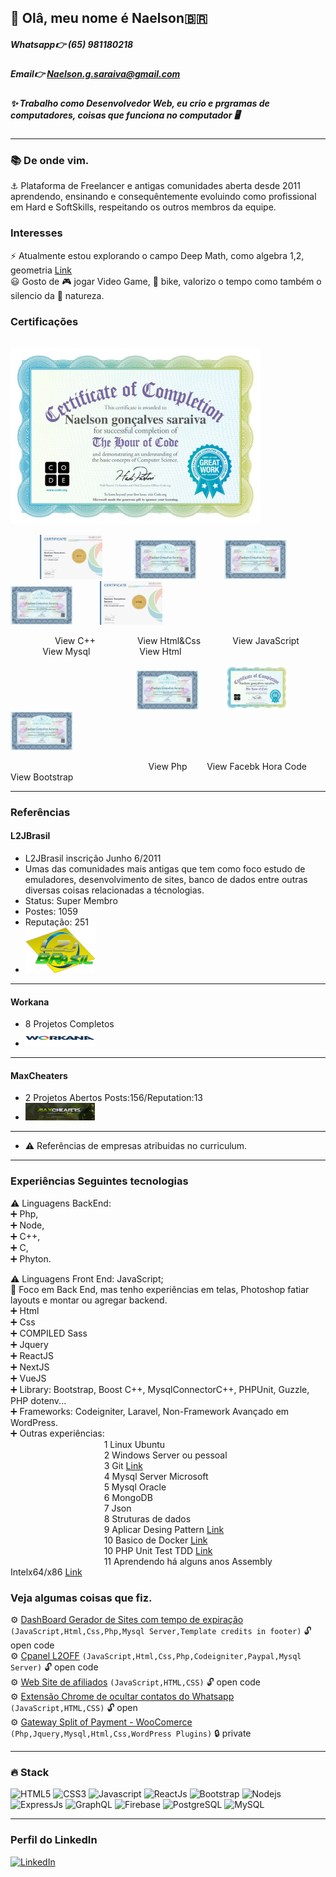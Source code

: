 ## 👋 Olâ, meu nome é Naelson🇧🇷 
##### Whatsapp👉 (65) 981180218
##### Email👉 Naelson.g.saraiva@gmail.com

##### ✨ Trabalho como Desenvolvedor Web, eu crio e prgramas de computadores, coisas que funciona no computador 🖥️
---
### 📚 De onde vim.<br>
⚓ Plataforma de Freelancer e antigas comunidades aberta desde 2011 aprendendo, ensinando e consequêntemente evoluindo como profissional em Hard e SoftSkills, respeitando os outros membros da equipe.<br>

### Interesses
⚡ Atualmente estou explorando o campo Deep Math, como algebra 1,2, geometria [Link](https://github.com/devnaelson/math)<br>
😃 Gosto de 🎮 jogar Video Game, 🚴 bike, valorizo o tempo como também o silencio da 🌱 natureza.<br>

### Certificações 

&nbsp;&nbsp;&nbsp;&nbsp;&nbsp;&nbsp;&nbsp;&nbsp;&nbsp;&nbsp;&nbsp;&nbsp;&nbsp;&nbsp;&nbsp;&nbsp;&nbsp;&nbsp;&nbsp;&nbsp;&nbsp;&nbsp;&nbsp;&nbsp;&nbsp;&nbsp;&nbsp;&nbsp;&nbsp;&nbsp;&nbsp;&nbsp;&nbsp;&nbsp;&nbsp;&nbsp;&nbsp;&nbsp;&nbsp;&nbsp;&nbsp;&nbsp;&nbsp;&nbsp;&nbsp;&nbsp;&nbsp;<img src="./image/certificate-logica.jpg" alt="drawing" width="400"/><br>

&nbsp;&nbsp;&nbsp;&nbsp;&nbsp;&nbsp;&nbsp;&nbsp;&nbsp;&nbsp;&nbsp;
<img src="./image/certificate-c++.jpg" alt="drawing" width="100"/>
&nbsp;&nbsp;&nbsp;&nbsp;&nbsp;&nbsp;&nbsp;&nbsp;&nbsp;&nbsp;&nbsp;
<img src="./image/certificado_3748.jpg" alt="drawing" width="100"/>
&nbsp;&nbsp;&nbsp;&nbsp;&nbsp;&nbsp;&nbsp;&nbsp;&nbsp;
<img src="./image/certificado_3825.jpg" alt="drawing" width="100"/>
&nbsp;&nbsp;&nbsp;&nbsp;&nbsp;&nbsp;&nbsp;&nbsp;&nbsp;
<img src="./image/certificado_6066.jpg" alt="drawing" width="100"/>
&nbsp;&nbsp;&nbsp;&nbsp;&nbsp;&nbsp;&nbsp;&nbsp;&nbsp;
<img src="./image/certificate-html.jpg" alt="drawing" width="100"/>

&nbsp;&nbsp;&nbsp;&nbsp;&nbsp;&nbsp;&nbsp;&nbsp;&nbsp;&nbsp;&nbsp;&nbsp;&nbsp;&nbsp;&nbsp;&nbsp;&nbsp; View C++ 
&nbsp;&nbsp;&nbsp;&nbsp;&nbsp;&nbsp;&nbsp;&nbsp;&nbsp;&nbsp;&nbsp;&nbsp;&nbsp;&nbsp;&nbsp; View Html&Css
&nbsp;&nbsp;&nbsp;&nbsp;&nbsp;&nbsp;&nbsp;&nbsp;&nbsp;&nbsp;&nbsp; View JavaScript
&nbsp;&nbsp;&nbsp;&nbsp;&nbsp;&nbsp;&nbsp;&nbsp;&nbsp;&nbsp;&nbsp;&nbsp; View Mysql
&nbsp;&nbsp;&nbsp;&nbsp;&nbsp;&nbsp;&nbsp;&nbsp;&nbsp;&nbsp;&nbsp;&nbsp;&nbsp;&nbsp;&nbsp;&nbsp;&nbsp;&nbsp; View Html

&nbsp;&nbsp;&nbsp;&nbsp;&nbsp;&nbsp;&nbsp;&nbsp;&nbsp;&nbsp;&nbsp;&nbsp;&nbsp;&nbsp;&nbsp;&nbsp;&nbsp;&nbsp;&nbsp;&nbsp;&nbsp;&nbsp;&nbsp;&nbsp;&nbsp;&nbsp;&nbsp;&nbsp;&nbsp;&nbsp;&nbsp;&nbsp;&nbsp;&nbsp;&nbsp;&nbsp;&nbsp;&nbsp;&nbsp;&nbsp;&nbsp;&nbsp;&nbsp;&nbsp;&nbsp;&nbsp;&nbsp;&nbsp;&nbsp;&nbsp;&nbsp;<img src="./image/certificado_3747.jpg" alt="drawing" width="100"/>
&nbsp;&nbsp;&nbsp;&nbsp;&nbsp;&nbsp;&nbsp;&nbsp;&nbsp;
<img src="./image/certificate-logica.jpg" alt="drawing" width="100"/>
&nbsp;&nbsp;&nbsp;&nbsp;&nbsp;&nbsp;&nbsp;&nbsp;&nbsp;
<img src="./image/certificado_6067.jpg" alt="drawing" width="100"/>

&nbsp;&nbsp;&nbsp;&nbsp;&nbsp;&nbsp;&nbsp;&nbsp;&nbsp;&nbsp;&nbsp;&nbsp;&nbsp;&nbsp;&nbsp;&nbsp;&nbsp;&nbsp;&nbsp;&nbsp;&nbsp;&nbsp;&nbsp;&nbsp;&nbsp;&nbsp;&nbsp;&nbsp;&nbsp;&nbsp;&nbsp;&nbsp;&nbsp;&nbsp;&nbsp;&nbsp;&nbsp;&nbsp;&nbsp;&nbsp;&nbsp;&nbsp;&nbsp;&nbsp;&nbsp;&nbsp;&nbsp;&nbsp;&nbsp;&nbsp;&nbsp;&nbsp;&nbsp;&nbsp;&nbsp; View Php
&nbsp;&nbsp;&nbsp;&nbsp;&nbsp;&nbsp; View Facebk Hora Code
&nbsp;&nbsp; View Bootstrap


-----
### Referências<br>
#### L2JBrasil

- L2JBrasil inscrição Junho 6/2011
- Umas das comunidades mais antigas que tem como foco estudo de emuladores, desenvolvimento de sites, banco de dados entre outras diversas coisas relacionadas a técnologias.
- Status: Super Membro 
- Postes: 1059
- Reputação: 251
- [![Veiew - Perfil](./image/jb.png)](https://www.workana.com/freelancer/3d5b284ed454af818e8aa91affd21945)
---
#### Workana
- 8 Projetos Completos
- [![Veiew - Perfil](./image/workana.jpg)](https://www.workana.com/freelancer/3d5b284ed454af818e8aa91affd21945)
---
#### MaxCheaters
- 2 Projetos Abertos Posts:156/Reputation:13
- [![Veiew - Perfil](./image/maxcheaters.jpg)](https://www.workana.com/freelancer/3d5b284ed454af818e8aa91affd21945)
---

- ⚠️ Referências de empresas atribuidas no curriculum.<br>

---

### Experiências Seguintes tecnologias<br>

  ⚠️ Linguagens BackEnd:<br>
 ➕ Php,<br>
 ➕ Node,<br>
 ➕ C++,<br>
 ➕ C,<br>
 ➕ Phyton.<br>

 ⚠️ Linguagens Front End: JavaScript;<br>
 💬 Foco em Back End, mas tenho experiências em telas, Photoshop fatiar layouts e montar ou agregar backend.<br>
 ➕ Html<br>
 ➕ Css<br>
 ➕ COMPILED Sass<br>
 ➕ Jquery<br>
 ➕ ReactJS<br>
 ➕ NextJS<br>
 ➕ VueJS<br>
 ➕ Library: Bootstrap, Boost C++, MysqlConnectorC++, PHPUnit, Guzzle, PHP dotenv...<br>
 ➕ Frameworks: Codeigniter, Laravel, Non-Framework Avançado em WordPress. <br>
 ➕ Outras experiências:<br> 
&nbsp;&nbsp;&nbsp;&nbsp;&nbsp;&nbsp;&nbsp;&nbsp;&nbsp;&nbsp;&nbsp;&nbsp;&nbsp;&nbsp;&nbsp;&nbsp;&nbsp;&nbsp;&nbsp;&nbsp;&nbsp;&nbsp;&nbsp;&nbsp;&nbsp;&nbsp;&nbsp;&nbsp;&nbsp;&nbsp;&nbsp;&nbsp;&nbsp;&nbsp;&nbsp;&nbsp;&nbsp;&nbsp;1 Linux Ubuntu<br>
&nbsp;&nbsp;&nbsp;&nbsp;&nbsp;&nbsp;&nbsp;&nbsp;&nbsp;&nbsp;&nbsp;&nbsp;&nbsp;&nbsp;&nbsp;&nbsp;&nbsp;&nbsp;&nbsp;&nbsp;&nbsp;&nbsp;&nbsp;&nbsp;&nbsp;&nbsp;&nbsp;&nbsp;&nbsp;&nbsp;&nbsp;&nbsp;&nbsp;&nbsp;&nbsp;&nbsp;&nbsp;&nbsp;2 Windows Server ou pessoal<br>
&nbsp;&nbsp;&nbsp;&nbsp;&nbsp;&nbsp;&nbsp;&nbsp;&nbsp;&nbsp;&nbsp;&nbsp;&nbsp;&nbsp;&nbsp;&nbsp;&nbsp;&nbsp;&nbsp;&nbsp;&nbsp;&nbsp;&nbsp;&nbsp;&nbsp;&nbsp;&nbsp;&nbsp;&nbsp;&nbsp;&nbsp;&nbsp;&nbsp;&nbsp;&nbsp;&nbsp;&nbsp;&nbsp;3 Git [Link](https://github.com/devnaelson/git)<br>
&nbsp;&nbsp;&nbsp;&nbsp;&nbsp;&nbsp;&nbsp;&nbsp;&nbsp;&nbsp;&nbsp;&nbsp;&nbsp;&nbsp;&nbsp;&nbsp;&nbsp;&nbsp;&nbsp;&nbsp;&nbsp;&nbsp;&nbsp;&nbsp;&nbsp;&nbsp;&nbsp;&nbsp;&nbsp;&nbsp;&nbsp;&nbsp;&nbsp;&nbsp;&nbsp;&nbsp;&nbsp;&nbsp;4 Mysql Server Microsoft<br>
&nbsp;&nbsp;&nbsp;&nbsp;&nbsp;&nbsp;&nbsp;&nbsp;&nbsp;&nbsp;&nbsp;&nbsp;&nbsp;&nbsp;&nbsp;&nbsp;&nbsp;&nbsp;&nbsp;&nbsp;&nbsp;&nbsp;&nbsp;&nbsp;&nbsp;&nbsp;&nbsp;&nbsp;&nbsp;&nbsp;&nbsp;&nbsp;&nbsp;&nbsp;&nbsp;&nbsp;&nbsp;&nbsp;5 Mysql Oracle<br>
&nbsp;&nbsp;&nbsp;&nbsp;&nbsp;&nbsp;&nbsp;&nbsp;&nbsp;&nbsp;&nbsp;&nbsp;&nbsp;&nbsp;&nbsp;&nbsp;&nbsp;&nbsp;&nbsp;&nbsp;&nbsp;&nbsp;&nbsp;&nbsp;&nbsp;&nbsp;&nbsp;&nbsp;&nbsp;&nbsp;&nbsp;&nbsp;&nbsp;&nbsp;&nbsp;&nbsp;&nbsp;&nbsp;6 MongoDB<br>
&nbsp;&nbsp;&nbsp;&nbsp;&nbsp;&nbsp;&nbsp;&nbsp;&nbsp;&nbsp;&nbsp;&nbsp;&nbsp;&nbsp;&nbsp;&nbsp;&nbsp;&nbsp;&nbsp;&nbsp;&nbsp;&nbsp;&nbsp;&nbsp;&nbsp;&nbsp;&nbsp;&nbsp;&nbsp;&nbsp;&nbsp;&nbsp;&nbsp;&nbsp;&nbsp;&nbsp;&nbsp;&nbsp;7 Json<br>
&nbsp;&nbsp;&nbsp;&nbsp;&nbsp;&nbsp;&nbsp;&nbsp;&nbsp;&nbsp;&nbsp;&nbsp;&nbsp;&nbsp;&nbsp;&nbsp;&nbsp;&nbsp;&nbsp;&nbsp;&nbsp;&nbsp;&nbsp;&nbsp;&nbsp;&nbsp;&nbsp;&nbsp;&nbsp;&nbsp;&nbsp;&nbsp;&nbsp;&nbsp;&nbsp;&nbsp;&nbsp;&nbsp;8 Struturas de dados<br>
&nbsp;&nbsp;&nbsp;&nbsp;&nbsp;&nbsp;&nbsp;&nbsp;&nbsp;&nbsp;&nbsp;&nbsp;&nbsp;&nbsp;&nbsp;&nbsp;&nbsp;&nbsp;&nbsp;&nbsp;&nbsp;&nbsp;&nbsp;&nbsp;&nbsp;&nbsp;&nbsp;&nbsp;&nbsp;&nbsp;&nbsp;&nbsp;&nbsp;&nbsp;&nbsp;&nbsp;&nbsp;&nbsp;9 Aplicar Desing Pattern [Link](https://github.com/devnaelson/design-pattarens-php)<br>
&nbsp;&nbsp;&nbsp;&nbsp;&nbsp;&nbsp;&nbsp;&nbsp;&nbsp;&nbsp;&nbsp;&nbsp;&nbsp;&nbsp;&nbsp;&nbsp;&nbsp;&nbsp;&nbsp;&nbsp;&nbsp;&nbsp;&nbsp;&nbsp;&nbsp;&nbsp;&nbsp;&nbsp;&nbsp;&nbsp;&nbsp;&nbsp;&nbsp;&nbsp;&nbsp;&nbsp;&nbsp;&nbsp;10 Basico de Docker [Link](https://github.com/devnaelson/docker-devna)<br>
&nbsp;&nbsp;&nbsp;&nbsp;&nbsp;&nbsp;&nbsp;&nbsp;&nbsp;&nbsp;&nbsp;&nbsp;&nbsp;&nbsp;&nbsp;&nbsp;&nbsp;&nbsp;&nbsp;&nbsp;&nbsp;&nbsp;&nbsp;&nbsp;&nbsp;&nbsp;&nbsp;&nbsp;&nbsp;&nbsp;&nbsp;&nbsp;&nbsp;&nbsp;&nbsp;&nbsp;&nbsp;&nbsp;10 PHP Unit Test TDD [Link](https://github.com/devnaelson/phpunit)<br>
&nbsp;&nbsp;&nbsp;&nbsp;&nbsp;&nbsp;&nbsp;&nbsp;&nbsp;&nbsp;&nbsp;&nbsp;&nbsp;&nbsp;&nbsp;&nbsp;&nbsp;&nbsp;&nbsp;&nbsp;&nbsp;&nbsp;&nbsp;&nbsp;&nbsp;&nbsp;&nbsp;&nbsp;&nbsp;&nbsp;&nbsp;&nbsp;&nbsp;&nbsp;&nbsp;&nbsp;&nbsp;&nbsp;11 Aprendendo há alguns anos Assembly Intelx64/x86 [Link](https://github.com/devnaelson/assembly)<br>

### Veja algumas coisas que fiz.

 ⚙️ [DashBoard Gerador de Sites com tempo de expiração](https://github.com/devnaelson/devnaelson/blob/main/projects/l2off-dashboard/view.md)  ```(JavaScript,Html,Css,Php,Mysql Server,Template credits in footer)``` 🔓 open code<br>
 ⚙️ [Cpanel L2OFF](https://github.com/devnaelson/devnaelson/blob/main/projects/l2off-cpanel/view.md)  ```(JavaScript,Html,Css,Php,Codeigniter,Paypal,Mysql Server)``` 🔓 open code<br>
 ⚙️ [Web Site de afiliados](https://github.com/devnaelson/devnaelson/blob/main/projects/card-affiliate/view.md)  ```(JavaScript,HTML,CSS)``` 🔓 open code<br>
 ⚙️ [Extensão Chrome de ocultar contatos do Whatsapp](https://github.com/devnaelson/devnaelson/blob/main/projects/hide-whatsapp/view.md) ```(JavaScript,HTML,CSS)``` 🔓 open <br>
 ⚙️ [Gateway Split of Payment - WooComerce](#) ```(Php,Jquery,Mysql,Html,Css,WordPress Plugins)``` 🔒 private <br>

---
### 🔥 Stack<br>
![HTML5](https://img.shields.io/badge/HTML5-E34F26?style=for-the-badge&logo=html5&logoColor=white)
![CSS3](https://img.shields.io/badge/CSS3-1572B6?style=for-the-badge&logo=css3&logoColor=white)
![Javascript](https://img.shields.io/badge/JavaScript-323330?style=for-the-badge&logo=javascript&logoColor=F7DF1E)
![ReactJs](https://img.shields.io/badge/React-20232A?style=for-the-badge&logo=react&logoColor=61DAFB)
![Bootstrap](https://img.shields.io/badge/Bootstrap-563D7C?style=for-the-badge&logo=bootstrap&logoColor=white)
![Nodejs](https://img.shields.io/badge/Node.js-43853D?style=for-the-badge&logo=node.js&logoColor=white)
![ExpressJs](https://img.shields.io/badge/Express.js-000000?style=for-the-badge&logo=express&logoColor=white)
![GraphQL](https://img.shields.io/badge/GraphQl-E10098?style=for-the-badge&logo=graphql&logoColor=white)
![Firebase](https://img.shields.io/badge/firebase-ffca28?style=for-the-badge&logo=firebase&logoColor=white)
![PostgreSQL](https://img.shields.io/badge/PostgreSQL-316192?style=for-the-badge&logo=postgresql&logoColor=white)
![MySQL](https://img.shields.io/badge/MySQL-00000F?style=for-the-badge&logo=mysql&logoColor=white)

---
### Perfil do LinkedIn
[![LinkedIn](https://img.shields.io/badge/LinkedIn-0077B5?style=for-the-badge&logo=linkedin&logoColor=white)](https://www.linkedin.com/in/devnaelson/)
